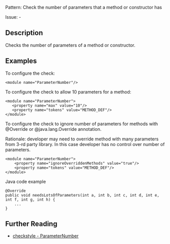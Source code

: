 Pattern: Check the number of parameters that a method or constructor has

Issue: -

## Description

Checks the number of parameters of a method or constructor. 

## Examples

To configure the check: 
    
    
    <module name="ParameterNumber"/>
            

To configure the check to allow 10 parameters for a method: 
    
    
    <module name="ParameterNumber">
       <property name="max" value="10"/>
       <property name="tokens" value="METHOD_DEF"/>
    </module>
            

To configure the check to ignore number of parameters for methods with @Override or @java.lang.Override annotation. 

Rationale: developer may need to override method with many parameters from 3-rd party library. In this case developer has no control over number of parameters. 
    
    
    <module name="ParameterNumber">
        <property name="ignoreOverriddenMethods" value="true"/>
        <property name="tokens" value="METHOD_DEF"/>
    </module>
              

Java code example 
    
    
    @Override
    public void needsLotsOfParameters(int a, int b, int c, int d, int e, int f, int g, int h) {
        ...
    }

## Further Reading

* [checkstyle - ParameterNumber](http://checkstyle.sourceforge.net/config_sizes.html#ParameterNumber)
